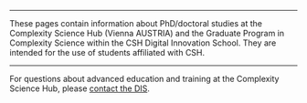 <!-- phd program info pages created 13112023 for complexity science hub • digital school of innovation • crc -->
---
These pages contain information about PhD/doctoral studies at the Complexity Science Hub (Vienna AUSTRIA) and the Graduate Program in Complexity Science within the CSH Digital Innovation School. They are intended for the use of students affiliated with CSH.

---
For questions about advanced education and training at the Complexity Science Hub, please [contact the DIS](mailto:cowan@csh.ac.at).

